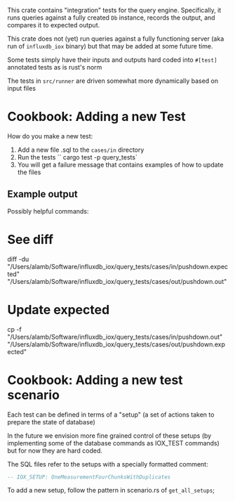 This crate contains "integration" tests for the query
engine. Specifically, it runs queries against a fully created `Db`
instance, records the output, and compares it to expected output.

This crate does not (yet) run queries against a fully functioning
server (aka run of `influxdb_iox` binary) but that may be added at
some future time.

Some tests simply have their inputs and outputs hard coded into
`#[test]` annotated tests as is rust's norm

The tests in `src/runner` are driven somewhat more dynamically based on input files


# Cookbook: Adding a new Test

How do you make a new test:
1. Add a new file .sql to the `cases/in` directory
2. Run the tests `` cargo test -p query_tests`
3. You will get a failure message that contains examples of how to update the files


## Example output
Possibly helpful commands:
  # See diff
  diff -du "/Users/alamb/Software/influxdb_iox/query_tests/cases/in/pushdown.expected" "/Users/alamb/Software/influxdb_iox/query_tests/cases/out/pushdown.out"
  # Update expected
  cp -f "/Users/alamb/Software/influxdb_iox/query_tests/cases/in/pushdown.out" "/Users/alamb/Software/influxdb_iox/query_tests/cases/out/pushdown.expected"

# Cookbook: Adding a new test scenario

Each test can be defined in terms of a "setup" (a set of actions taken to prepare the state of database)

In the future we envision more fine grained control of these setups (by implementing some of the database commands as IOX_TEST commands) but for now they are hard coded.

The SQL files refer to the setups with a specially formatted comment:

```sql
-- IOX_SETUP: OneMeasurementFourChunksWithDuplicates
```

To add a new setup, follow the pattern in scenario.rs of `get_all_setups`;
